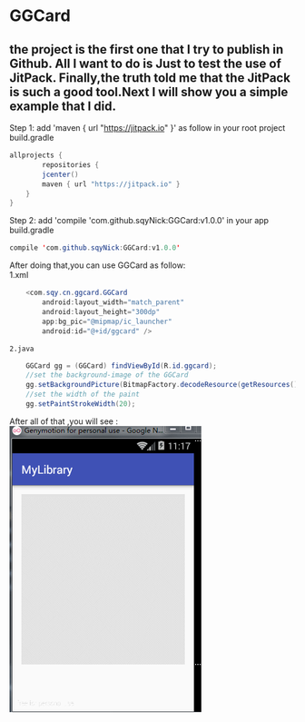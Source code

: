 GGCard
===
the project is the first one that I try to publish in Github. All I want to do is Just to test the use of JitPack. Finally,the truth told me that the JitPack is such a good tool.Next I will show you a simple example that I did.
----------------------------------------------------------------------------------------------------------------------------------------
Step 1:
 add  'maven { url "https://jitpack.io" }' as follow in your root project build.gradle
```java
allprojects {
        repositories { 
        jcenter()
        maven { url "https://jitpack.io" }
    }
}
```
Step 2:
 add 'compile 'com.github.sqyNick:GGCard:v1.0.0' in your app build.gradle
 ```java 
 compile 'com.github.sqyNick:GGCard:v1.0.0' 
```
 After doing that,you can use GGCard as follow:<br>
        1.xml
```java
	<com.sqy.cn.ggcard.GGCard
        android:layout_width="match_parent"
        android:layout_height="300dp"
        app:bg_pic="@mipmap/ic_launcher"
        android:id="@+id/ggcard" />
```
	2.java
```java
	GGCard gg = (GGCard) findViewById(R.id.ggcard);
	//set the background-image of the GGCard
	gg.setBackgroundPicture(BitmapFactory.decodeResource(getResources(),R.mipmap.ic_launcher)); 
	//set the width of the paint
	gg.setPaintStrokeWidth(20);
```
		
After all of that ,you will see :<br>
![github](https://github.com/sqyNick/GGCard/blob/master/android_ggcard.gif)

 

